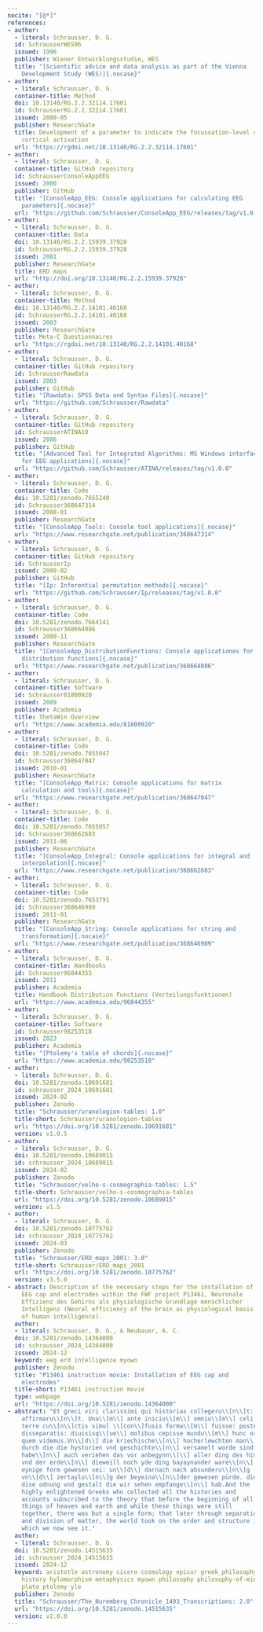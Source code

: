 ```yaml
---
nocite: "[@*]"
references:
- author:
  - literal: Schrausser, D. G.
  id: SchrausserWES96
  issued: 1996
  publisher: Wiener Entwicklungsstudie, WES
  title: "[Scientific advice and data analysis as part of the Vienna
    Development Study (WES)]{.nocase}"
- author:
  - literal: Schrausser, D. G.
  container-title: Method
  doi: 10.13140/RG.2.2.32114.17601
  id: SchrausserRG.2.2.32114.17601
  issued: 2000-05
  publisher: ResearchGate
  title: Development of a parameter to indicate the focussation-level of
    cortical activation
  url: "https://rgdoi.net/10.13140/RG.2.2.32114.17601"
- author:
  - literal: Schrausser, D. G.
  container-title: GitHub repository
  id: SchrausserConsoleAppEEG
  issued: 2000
  publisher: GitHub
  title: "[ConsoleApp_EEG: Console applications for calculating EEG
    parameters]{.nocase}"
  url: "https://github.com/Schrausser/ConsoleApp_EEG/releases/tag/v1.0.5"
- author:
  - literal: Schrausser, D. G.
  container-title: Data
  doi: 10.13140/RG.2.2.15939.37928
  id: SchrausserRG.2.2.15939.37928
  issued: 2001
  publisher: ResearchGate
  title: ERD maps
  url: "http://doi.org/10.13140/RG.2.2.15939.37928"
- author:
  - literal: Schrausser, D. G.
  container-title: Method
  doi: 10.13140/RG.2.2.14101.40168
  id: SchrausserRG.2.2.14101.40168
  issued: 2003
  publisher: ResearchGate
  title: Meta-C Questionnaires
  url: "https://rgdoi.net/10.13140/RG.2.2.14101.40168"
- author:
  - literal: Schrausser, D. G.
  container-title: GitHub repository
  id: SchrausserRawdata
  issued: 2003
  publisher: GitHub
  title: "[Rawdata: SPSS Data and Syntax Files]{.nocase}"
  url: "https://github.com/Schrausser/Rawdata"
- author:
  - literal: Schrausser, D. G.
  container-title: GitHub repository
  id: SchrausserATINA10
  issued: 2006
  publisher: GitHub
  title: "[Advanced Tool for Integrated Algorithms: MS Windows interface
    for EEG applications]{.nocase}"
  url: "https://github.com/Schrausser/ATINA/releases/tag/v1.0.0"
- author:
  - literal: Schrausser, D. G.
  container-title: Code
  doi: 10.5281/zenodo.7655240
  id: Schrausser368647314
  issued: 2008-01
  publisher: ResearchGate
  title: "[ConsoleApp_Tools: Console tool applications]{.nocase}"
  url: "https://www.researchgate.net/publication/368647314"
- author:
  - literal: Schrausser, D. G.
  container-title: GitHub repository
  id: SchrausserIp
  issued: 2009-02
  publisher: GitHub
  title: "[Ip: Inferential permutation methods]{.nocase}"
  url: "https://github.com/Schrausser/Ip/releases/tag/v1.0.0"
- author:
  - literal: Schrausser, D. G.
  container-title: Code
  doi: 10.5281/zenodo.7664141
  id: Schrausser368664086
  issued: 2009-11
  publisher: ResearchGate
  title: "[ConsoleApp_DistributionFunctions: Console applicationes for
    distribution functions]{.nocase}"
  url: "https://www.researchgate.net/publication/368664086"
- author:
  - literal: Schrausser, D. G.
  container-title: Software
  id: Schrausser81800920
  issued: 2009
  publisher: Academia
  title: ThetaWin Overview
  url: "https://www.academia.edu/81800920"
- author:
  - literal: Schrausser, D. G.
  container-title: Code
  doi: 10.5281/zenodo.7655047
  id: Schrausser368647047
  issued: 2010-01
  publisher: ResearchGate
  title: "[ConsoleApp_Matrix: Console applications for matrix
    calculation and tools]{.nocase}"
  url: "https://www.researchgate.net/publication/368647047"
- author:
  - literal: Schrausser, D. G.
  container-title: Code
  doi: 10.5281/zenodo.7655057
  id: Schrausser368662683
  issued: 2011-06
  publisher: ResearchGate
  title: "[ConsoleApp_Integral: Console applications for integral and
    interpolation]{.nocase}"
  url: "https://www.researchgate.net/publication/368662683"
- author:
  - literal: Schrausser, D. G.
  container-title: Code
  doi: 10.5281/zenodo.7653791
  id: Schrausser368646989
  issued: 2011-01
  publisher: ResearchGate
  title: "[ConsoleApp_String: Console applications for string and
    transformation]{.nocase}"
  url: "https://www.researchgate.net/publication/368646989"
- author:
  - literal: Schrausser, D. G.
  container-title: Handbooks
  id: Schrausser96844355
  issued: 2011
  publisher: Academia
  title: Handbook Distribution Functions (Verteilungsfunktionen)
  url: "https://www.academia.edu/96844355"
- author:
  - literal: Schrausser, D. G.
  container-title: Software
  id: Schrausser98253518
  issued: 2023
  publisher: Academia
  title: "[Ptolemy's table of chords]{.nocase}"
  url: "https://www.academia.edu/98253518"
- author:
  - literal: Schrausser, D. G.
  doi: 10.5281/zenodo.10691681
  id: schrausser_2024_10691681
  issued: 2024-02
  publisher: Zenodo
  title: "Schrausser/uranologion-tables: 1.0"
  title-short: Schrausser/uranologion-tables
  url: "https://doi.org/10.5281/zenodo.10691681"
  version: v1.0.5
- author:
  - literal: Schrausser, D. G.
  doi: 10.5281/zenodo.10689015
  id: schrausser_2024_10689015
  issued: 2024-02
  publisher: Zenodo
  title: "Schrausser/velho-s-cosmographia-tables: 1.5"
  title-short: Schrausser/velho-s-cosmographia-tables
  url: "https://doi.org/10.5281/zenodo.10689015"
  version: v1.5
- author:
  - literal: Schrausser, D. G.
  doi: 10.5281/zenodo.10775762
  id: schrausser_2024_10775762
  issued: 2024-03
  publisher: Zenodo
  title: "Schrausser/ERD_maps_2001: 3.0"
  title-short: Schrausser/ERD_maps_2001
  url: "https://doi.org/10.5281/zenodo.10775762"
  version: v3.5.0
- abstract: Description of the necessary steps for the installation of
    EEG cap and electrodes within the FWF project P13461, Neuronale
    Effizienz des Gehirns als physiologische Grundlage menschlicher
    Intelligenz (Neural efficiency of the brain as physiological basis
    of human intelligence).
  author:
  - literal: Schrausser, D. G., & Neubauer, A. C.
  doi: 10.5281/zenodo.14364000
  id: schrausser_2024_14364000
  issued: 2024-12
  keyword: eeg erd intelligence myown
  publisher: Zenodo
  title: "P13461 instruction movie: Installation of EEG cap and
    electrodes"
  title-short: P13461 instruction movie
  type: webpage
  url: "https://doi.org/10.5281/zenodo.14364000"
- abstract: "Et greci viri clarissimi qui historias collegeru\\[n\\]t:
    affirmaru\\[n\\]t. Una\\[m\\] ante iniciu\\[m\\] omniu\\[m\\] celi \\[et\\]
    terre cu\\[n\\]ctis simul \\[con\\]fusis forma\\[m\\] fuisse: postea
    disseparatis: diuisisq\\[ue\\] molibus cepisse mundu\\[m\\] hunc ordinem
    quem videmus.Vn\\[d\\] die kriechische\\[n\\] hocherlewchten man\\[n\\]
    durch die die hystorien vnd geschichte\\[n\\] versamelt worde sind.
    habe\\[n\\] auch veriehen das vor anbegynn\\[\\] aller ding des himels
    vnd der erde\\[n\\] dieweill noch yde ding bayaynander ware\\[n\\] ein
    eynige form gewesen sei: un\\[d\\] darnach nach absunderu\\[n\\]g
    vn\\[d\\] zertaylu\\[n\\]g der beyeina\\[n\\]der gewesen pürde. die werlt
    dise odnung vnd gestalt die wir sehen empfange\\[n\\] hab.And the
    highly enlightened Greeks who collected all the histories and
    accounts subscribed to the theory that before the beginning of all
    things of heaven and earth and while these things were still
    together, there was but a single form; that later through separation
    and division of matter, the world took on the order and structure in
    which we now see it."
  author:
  - literal: Schrausser, D. G.
  doi: 10.5281/zenodo.14515635
  id: schrausser_2024_14515635
  issued: 2024-12
  keyword: aristotle astronomy cicero cosmology epicur greek_philosophy
    history hylomorphism metaphysics myown philosophy philosophy-of-mind
    plato ptolemy yle
  publisher: Zenodo
  title: "Schrausser/The_Nuremberg_Chronicle_1493_Transcriptions: 2.0"
  url: "https://doi.org/10.5281/zenodo.14515635"
  version: v2.0.0
---
```

